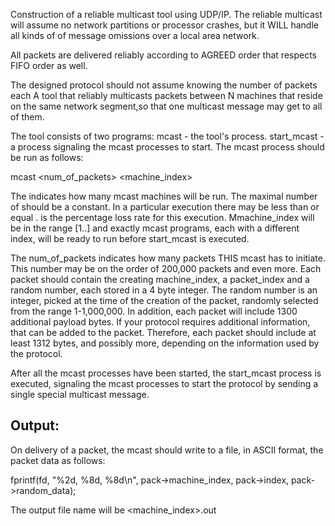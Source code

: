 Construction of a reliable multicast tool using UDP/IP.  The reliable multicast will 
assume no network partitions or processor crashes, but it WILL handle all kinds  of
of message omissions over a local area network.

All packets are delivered reliably according to AGREED order that respects FIFO order as well.

The designed protocol should not assume knowing the number of packets each 
A tool that reliably multicasts packets between N machines that reside on the same 
network segment,so that one multicast message may get to all of them.

The tool consists of two programs: 
	mcast - the tool's process. 
	start_mcast - a process signaling the mcast processes to start.
The mcast process should be run as follows:

mcast <num_of_packets> <machine_index> <number of machines> <loss rate>

The <number of machines> indicates how many mcast machines will be run. 
The maximal number of <number of machines> should be a constant. In a particular 
execution there may be less than or equal <number of machines>.  <loss rate> is the 
percentage loss rate for this execution. Mmachine_index will be in the 
range [1..<number of machines>] and exactly <number of machines> mcast programs, 
each with a different index, will be ready to run before start_mcast is executed.

The num_of_packets indicates how many packets THIS mcast has to initiate. 
This number may be on the order of 200,000 packets and even more. Each packet 
should contain the creating machine_index, a packet_index and a random number, each
stored in a 4 byte integer. The random number is an integer, picked at the time of 
the creation of the packet, randomly selected from the range 1-1,000,000. 
In addition, each packet will include 1300 additional payload bytes. If your 
protocol requires additional information, that can be added to the packet. 
Therefore, each packet should include at least 1312 bytes, and possibly more, 
depending on the information used by the protocol. 

After all the mcast processes have been started, the start_mcast process is 
executed, signaling the mcast processes to start the protocol by sending a single 
special multicast message.

Output:
-------
On delivery of a packet, the mcast should write to a file, in ASCII format, 
the packet data as follows:
  
fprintf(fd, "%2d, %8d, %8d\n", pack->machine_index, pack->index, pack->random_data);

The output file name will be <machine_index>.out

